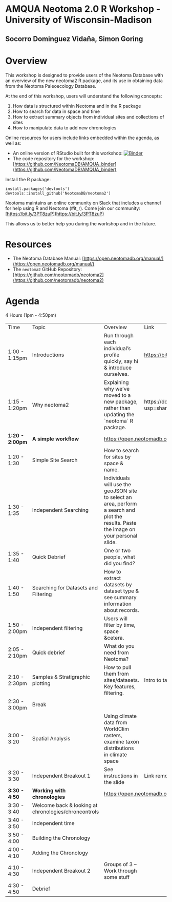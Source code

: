 # AMQUA Neotoma 2.0 R Workshop - University of Wisconsin-Madison

## Socorro Dominguez Vidaña, Simon Goring

# Overview

This workshop is designed to provide users of the Neotoma Database with an overview of the new neotoma2 R package, and its use in obtaining data from the Neotoma Paleoecology Database.

At the end of this workshop, users will understand the following concepts:

1. How data is structured within Neotoma and in the R package
2. How to search for data in space and time
3. How to extract summary objects from individual sites and collections of sites
4. How to manipulate data to add new chronologies

Online resources for users include links embedded within the agenda, as well as:

* An online version of RStudio built for this workshop: [![Binder](https://mybinder.org/badge_logo.svg)](https://mybinder.org/v2/gh/NeotomaDB/AMQUA_binder/main?urlpath=rstudio)
* The code repository for the workshop: [https://github.com/NeotomaDB/AMQUA_binder](https://github.com/NeotomaDB/AMQUA_binder)

Install the R package:

```
install.packages('devtools')
devtools::install_github('NeotomaDB/neotoma2')
```

Neotoma maintains an online community on Slack that includes a channel for help using R and Neotoma (#it_r).  Come join our community: [https://bit.ly/3PT8zuP](https://bit.ly/3PT8zuP)

This allows us to better help you during the workshop and in the future.

# Resources

* The Neotoma Database Manual: [https://open.neotomadb.org/manual/](https://open.neotomadb.org/manual/)
* The `neotoma2` GitHub Repository: [https://github.com/neotomadb/neotoma2](https://github.com/neotomadb/neotoma2)

# Agenda

4 Hours (1pm - 4:50pm)

<table>
  <tr>
   <td>Time
   </td>
   <td>Topic
   </td>
   <td>Overview
   </td>
   <td>Link
   </td>
  </tr>
  <tr>
   <td>1:00 - 1:15pm
   </td>
   <td>Introductions
   </td>
   <td>Run through each individual’s profile quickly, say hi & introduce ourselves.
   </td>
   <td><a href="https://bit.ly/EPDIntros">https://bit.ly/EPDIntros</a>
   </td>
  </tr>
  <tr>
   <td>1:15 - 1:20pm
   </td>
   <td>Why neotoma2
   </td>
   <td>Explaining why we’ve moved to a new package, rather than updating the `neotoma` R package.
   </td>
   <td>https://docs.google.com/presentation/d/1UhIJ3HJskE9ymmFZ109ktsKKuqzW21JZc8fiWQLkyZw/edit?usp=sharing
   </td>
  </tr>
  <tr>
   <td><strong>1:20 - 2:00pm</strong>
   </td>
   <td><strong>A simple workflow</strong>
   </td>
   <td colspan="2" ><a href="https://open.neotomadb.org/EPD_binder/simple_workflow.html">https://open.neotomadb.org/EPD_binder/simple_workflow.html</a>
   </td>
  </tr>
  <tr>
   <td>1:20 - 1:30
   </td>
   <td>Simple Site Search
   </td>
   <td>How to search for sites by space & name.
   </td>
   <td>
   </td>
  </tr>
  <tr>
   <td>1:30 - 1:35
   </td>
   <td>Independent Searching
   </td>
   <td>Individuals will use the geoJSON site to select an area, perform a search and plot the results. Paste the image on your personal slide.
   </td>
   <td>
   </td>
  </tr>
  <tr>
   <td>1:35 - 1:40
   </td>
   <td>Quick Debrief
   </td>
   <td>One or two people, what did you find?
   </td>
   <td>
   </td>
  </tr>
  <tr>
   <td>1:40 - 1:50
   </td>
   <td>Searching for Datasets and Filtering
   </td>
   <td>How to extract datasets by dataset type & see summary information about records.
   </td>
   <td>
   </td>
  </tr>
  <tr>
   <td>1:50 - 2:00pm
   </td>
   <td>Independent filtering
   </td>
   <td>Users will filter by time, space &cetera.
   </td>
   <td>
   </td>
  </tr>
  <tr>
   <td>2:05 - 2:10pm
   </td>
   <td>Quick debrief
   </td>
   <td>What do you need from Neotoma?
   </td>
   <td>
   </td>
  </tr>
  <tr>
   <td>2:10 - 2:30pm
   </td>
   <td>Samples & Stratigraphic plotting
   </td>
   <td>How to pull them from sites/datasets. Key features, filtering.
   </td>
   <td>Intro to taxonomic harmonization is in the simple_workflow.html
   </td>
  </tr>
  <tr>
   <td>2:30 - 3:00pm
   </td>
   <td>Break
   </td>
   <td>
   </td>
   <td>
   </td>
  </tr>
  <tr>
   <td>3:00 - 3:20
   </td>
   <td>Spatial Analysis
   </td>
   <td>Using climate data from WorldClim rasters, examine taxon distributions in climate space
   </td>
   <td>
   </td>
  </tr>
  <tr>
   <td>3:20 - 3:30
   </td>
   <td>Independent Breakout 1
   </td>
   <td>See instructions in the slide
   </td>
   <td>Link removed for online version.
   </td>
  </tr>
  <tr>
   <td><strong>3:30 - 4:50</strong>
   </td>
   <td><strong>Working with chronologies</strong>
   </td>
   <td colspan="2" ><a href="https://open.neotomadb.org/EPD_binder/complex_workflow.html">https://open.neotomadb.org/EPD_binder/complex_workflow.html</a>
   </td>
  </tr>
  <tr>
   <td>3:30 - 3:40
   </td>
   <td>Welcome back & looking at chronologies/chroncontrols
   </td>
   <td>
   </td>
   <td>
   </td>
  </tr>
  <tr>
   <td>3:40 - 3:50
   </td>
   <td>Independent time
   </td>
   <td>
   </td>
   <td>
   </td>
  </tr>
  <tr>
   <td>3:50 - 4:00
   </td>
   <td>Building the Chronology
   </td>
   <td>
   </td>
   <td>
   </td>
  </tr>
  <tr>
   <td>4:00 - 4:10
   </td>
   <td>Adding the Chronology
   </td>
   <td>
   </td>
   <td>
   </td>
  </tr>
  <tr>
   <td>4:10 - 4:30
   </td>
   <td>Independent Breakout 2
   </td>
   <td>Groups of 3 – Work through some stuff
   </td>
   <td>
   </td>
  </tr>
  <tr>
   <td>4:30 - 4:50
   </td>
   <td>Debrief
   </td>
   <td>
   </td>
   <td>
   </td>
  </tr>
</table>
